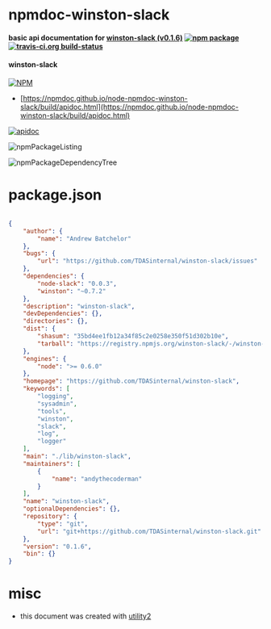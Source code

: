 # npmdoc-winston-slack

#### basic api documentation for  [winston-slack (v0.1.6)](https://github.com/TDASinternal/winston-slack)  [![npm package](https://img.shields.io/npm/v/npmdoc-winston-slack.svg?style=flat-square)](https://www.npmjs.org/package/npmdoc-winston-slack) [![travis-ci.org build-status](https://api.travis-ci.org/npmdoc/node-npmdoc-winston-slack.svg)](https://travis-ci.org/npmdoc/node-npmdoc-winston-slack)

#### winston-slack

[![NPM](https://nodei.co/npm/winston-slack.png?downloads=true&downloadRank=true&stars=true)](https://www.npmjs.com/package/winston-slack)

- [https://npmdoc.github.io/node-npmdoc-winston-slack/build/apidoc.html](https://npmdoc.github.io/node-npmdoc-winston-slack/build/apidoc.html)

[![apidoc](https://npmdoc.github.io/node-npmdoc-winston-slack/build/screenCapture.buildCi.browser.%252Ftmp%252Fbuild%252Fapidoc.html.png)](https://npmdoc.github.io/node-npmdoc-winston-slack/build/apidoc.html)

![npmPackageListing](https://npmdoc.github.io/node-npmdoc-winston-slack/build/screenCapture.npmPackageListing.svg)

![npmPackageDependencyTree](https://npmdoc.github.io/node-npmdoc-winston-slack/build/screenCapture.npmPackageDependencyTree.svg)



# package.json

```json

{
    "author": {
        "name": "Andrew Batchelor"
    },
    "bugs": {
        "url": "https://github.com/TDASinternal/winston-slack/issues"
    },
    "dependencies": {
        "node-slack": "0.0.3",
        "winston": "~0.7.2"
    },
    "description": "winston-slack",
    "devDependencies": {},
    "directories": {},
    "dist": {
        "shasum": "35bd4ee1fb12a34f85c2e0258e350f51d302b10e",
        "tarball": "https://registry.npmjs.org/winston-slack/-/winston-slack-0.1.6.tgz"
    },
    "engines": {
        "node": ">= 0.6.0"
    },
    "homepage": "https://github.com/TDASinternal/winston-slack",
    "keywords": [
        "logging",
        "sysadmin",
        "tools",
        "winston",
        "slack",
        "log",
        "logger"
    ],
    "main": "./lib/winston-slack",
    "maintainers": [
        {
            "name": "andythecoderman"
        }
    ],
    "name": "winston-slack",
    "optionalDependencies": {},
    "repository": {
        "type": "git",
        "url": "git+https://github.com/TDASinternal/winston-slack.git"
    },
    "version": "0.1.6",
    "bin": {}
}
```



# misc
- this document was created with [utility2](https://github.com/kaizhu256/node-utility2)
